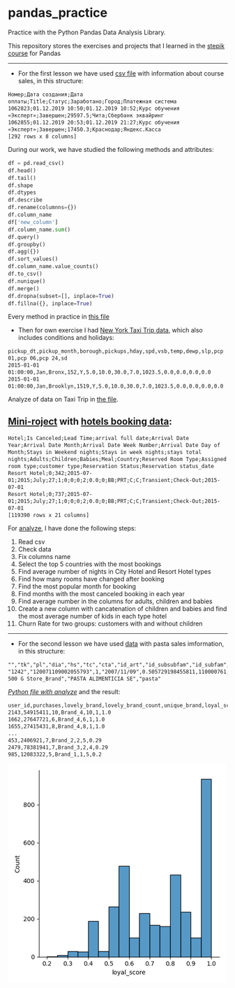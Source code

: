# pandas_practice
Practice with the Python Pandas Data Analysis Library.

This repository stores the exercises and projects that I learned in the [stepik course](https://stepik.org/course/74457/info) for Pandas 
___

- For the first lesson we have used [csv file](/first_lesson/lesson_1_data.csv) with information about course sales, in this structure:

``` CSV
Номер;Дата создания;Дата оплаты;Title;Статус;Заработано;Город;Платежная система
1062823;01.12.2019 10:50;01.12.2019 10:52;Курс обучения «Эксперт»;Завершен;29597.5;Чита;Сбербанк эквайринг
1062855;01.12.2019 20:53;01.12.2019 21:27;Курс обучения «Эксперт»;Завершен;17450.3;Краснодар;Яндекс.Касса
[292 rows x 8 columns]
```
During our work, we have studied the following methods and attributes:
```python
df = pd.read_csv()
df.head()
df.tail()
df.shape
df.dtypes
df.describe
df.rename(columnns={})
df.column_name
df['new_column']
df.column_name.sum()
df.query()
df.groupby()
df.agg({})
df.sort_values()
df.column_name.value_counts()
df.to_csv()
df.nunique()
df.merge()
df.dropna(subset=[], inplace=True)
df.fillna({}, inplace=True)
```
Every method in practice in [this file](/first_lesson/first_lesson.py)

- Then for own exercise I had [New York Taxi Trip data](first_lesson/2_taxi_nyc.csv), which also includes conditions and holidays:
```csv
pickup_dt,pickup_month,borough,pickups,hday,spd,vsb,temp,dewp,slp,pcp 01,pcp 06,pcp 24,sd
2015-01-01 01:00:00,Jan,Bronx,152,Y,5.0,10.0,30.0,7.0,1023.5,0.0,0.0,0.0,0.0
2015-01-01 01:00:00,Jan,Brooklyn,1519,Y,5.0,10.0,30.0,7.0,1023.5,0.0,0.0,0.0,0.0
```
Analyze of data on Taxi Trip in [the file](first_lesson/first_lesson_practice.py).

## [Mini-roject](first_lesson/mini_project.py) with [hotels booking data](first_lesson/bookings.csv):
```csv
Hotel;Is Canceled;Lead Time;arrival full date;Arrival Date Year;Arrival Date Month;Arrival Date Week Number;Arrival Date Day of Month;Stays in Weekend nights;Stays in week nights;stays total nights;Adults;Children;Babies;Meal;Country;Reserved Room Type;Assigned room type;customer type;Reservation Status;Reservation status_date
Resort Hotel;0;342;2015-07-01;2015;July;27;1;0;0;0;2;0.0;0;BB;PRT;C;C;Transient;Check-Out;2015-07-01
Resort Hotel;0;737;2015-07-01;2015;July;27;1;0;0;0;2;0.0;0;BB;PRT;C;C;Transient;Check-Out;2015-07-01
[119390 rows x 21 columns]
```
For [analyze](first_lesson/mini_project.py), I have done the following steps:
1. Read csv
2. Check data
3. Fix columns name
4. Select the top 5 countries with the most bookings
5. Find average number of nights in City Hotel and Resort Hotel types
6. Find how many rooms have changed after booking
7. Find the most popular month for booking
8. Find months with the most canceled booking in each year
9. Find average number in the columns for adults, children and babies
10. Create a new column with cancatenation of children and babies and find the most average number of kids in each type hotel
11. Churn Rate for two groups: customers with and without children
___

- For the second lesson we have used [data](/second_lesson/lesson_3_data__1_.csv) with pasta sales imformation, in this structure:
```csv
"","tk","pl","dia","hs","tc","cta","id_art","id_subsubfam","id_subfam","id_fam","id_famn","id_seccion","id_subagr","id_agr","vta","uni","id_artn","art_sp","fam_sp","fam_en"
"1242","120071109002055793",1,"2007/11/09",0.505729198455811,110000761,11000076,"21895","0101070640100","01010706401","010107064",10107064,"010107","0101","01",0.680000007152557,1,21895,"MARAVILLA        500 G Store_Brand","PASTA ALIMENTICIA SE","pasta"
```
[*Python file with analyze*](/second_lesson/second_lesson.py) and the result:


```csv
user_id,purchases,lovely_brand,lovely_brand_count,unique_brand,loyal_score
2143,54915411,10,Brand_4,10,1,1.0
1662,27647721,6,Brand_4,6,1,1.0
1655,27415431,8,Brand_4,8,1,1.0
...
453,2406921,7,Brand_2,2,5,0.29
2479,78381941,7,Brand_3,2,4,0.29
985,12083322,5,Brand_1,1,5,0.2
```
![image](/second_lesson/Figure_1.png)
